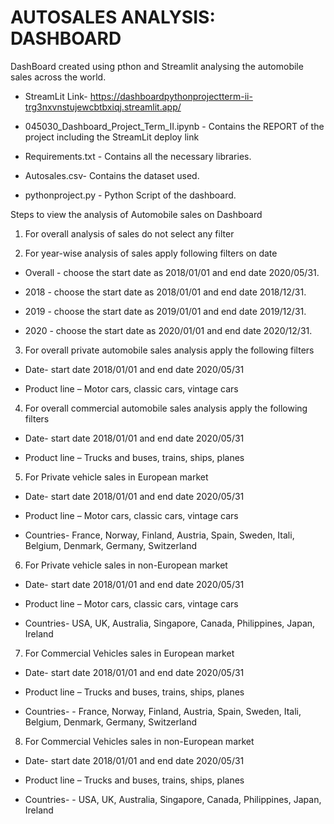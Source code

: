 # AUTOSALES ANALYSIS: DASHBOARD 

DashBoard created using pthon and Streamlit analysing the automobile sales across the world.

- StreamLit Link- https://dashboardpythonprojectterm-ii-trg3nxvnstujewcbtbxiqj.streamlit.app/

- 045030_Dashboard_Project_Term_II.ipynb - Contains the REPORT of the project including the StreamLit deploy link

- Requirements.txt - Contains all the necessary libraries.

- Autosales.csv- Contains the dataset used.

- pythonproject.py - Python Script of the dashboard.

Steps to view the analysis of Automobile sales on Dashboard 

1.	For overall analysis of sales do not select any filter

2.	For year-wise analysis of sales apply following filters on date
   
- Overall - choose the start date as 2018/01/01 and end date 2020/05/31.

- 2018 - choose the start date as 2018/01/01 and end date 2018/12/31.

- 2019 - choose the start date as 2019/01/01 and end date 2019/12/31.

- 2020 - choose the start date as 2020/01/01 and end date 2020/12/31.

3.	For overall private automobile sales analysis apply the following filters
   
- Date- start date 2018/01/01 and end date 2020/05/31

- Product line – Motor cars, classic cars, vintage cars

4.	For overall commercial automobile sales analysis apply the following filters
   
- Date- start date 2018/01/01 and end date 2020/05/31

- Product line – Trucks and buses, trains, ships, planes
 
5.	For Private vehicle sales in European market
	
- Date- start date 2018/01/01 and end date 2020/05/31

- Product line – Motor cars, classic cars, vintage cars

- Countries- France, Norway, Finland, Austria, Spain, Sweden, Itali, Belgium, Denmark, Germany, Switzerland

6.	For Private vehicle sales in non-European market
	
- Date- start date 2018/01/01 and end date 2020/05/31

- Product line – Motor cars, classic cars, vintage cars

- Countries- USA, UK, Australia, Singapore, Canada, Philippines, Japan, Ireland

7.	For Commercial Vehicles sales in European market
   
- Date- start date 2018/01/01 and end date 2020/05/31

- Product line – Trucks and buses, trains, ships, planes

- Countries- - France, Norway, Finland, Austria, Spain, Sweden, Itali, Belgium, Denmark, Germany, Switzerland

8.	For Commercial Vehicles sales in non-European market
   
- Date- start date 2018/01/01 and end date 2020/05/31

- Product line – Trucks and buses, trains, ships, planes

- Countries- - USA, UK, Australia, Singapore, Canada, Philippines, Japan, Ireland

